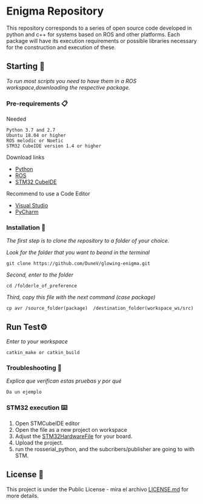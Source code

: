 # Enigma Repository

This repository corresponds to a series of open source code developed in python and c++ for systems based on ROS and other platforms. Each package will have its execution requirements or possible libraries necessary for the construction and execution of these.

## Starting 🚀

_To run most scripts you need to have them in a ROS workspace,downloading the respective package._

### Pre-requirements 📋

Needed

```
Python 3.7 and 2.7
Ubuntu 18.04 or higher 
ROS melodic or Noetic 
STM32 CubeIDE version 1.4 or higher
```
Download links
- [Python](https://www.python.org/downloads/) 
- [ROS](http://wiki.ros.org/melodic/Installation/Ubuntu)
- [STM32 CubeIDE](https://www.st.com/en/development-tools/stm32cubeide.html)

Recommend to use a Code Editor
- [Visual Studio](https://code.visualstudio.com/docs/setup/linux)
- [PyCharm](https://linuxconfig.org/how-to-install-pycharm-on-ubuntu-20-04-linux-desktop)


### Installation 🔧

_The first step is to clone the repository to a folder of your choice._

_Look for the folder that you want to beand in the terminal_

```
git clone https://github.com/DuneV/glowing-enigma.git
```

_Second, enter to the folder_

```
cd /folderle_of_preference
```

_Third, copy this file  with the next command (case package)_

```
cp avr /source_folder(package)  /destination_folder(workspace_ws/src)
```

## Run Test⚙️

_Enter to your workspace_

```
catkin_make or catkin_build

```

### Troubleshooting 🔩

_Explica que verifican estas pruebas y por qué_

```
Da un ejemplo
```

### STM32 execution ⌨️

1. Open STMCubeIDE editor
2. Open the file as a new project on workspace
3. Adjust the [STM32HardwareFile](https://github.com/DuneV/glowing-enigma/blob/main/CubeIDE_Project/Stm_ros_L4/Core/Inc/STM32Hardware.h) for your board.
4. Upload the project.
5. run the rosserial_python, and the subcribers/publisher are going to with STM.

## License 📄

This project is under the Public License - mira el archivo [LICENSE.md](LICENSE.md) for more details.

